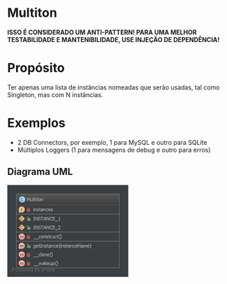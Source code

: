 # Multiton

**ISSO É CONSIDERADO UM ANTI-PATTERN! PARA UMA MELHOR TESTABILIDADE E 
MANTENIBILIDADE, USE INJEÇÃO DE DEPENDÊNCIA!**

# Propósito

Ter apenas uma lista de instâncias nomeadas que serão usadas, tal como Singleton, 
mas com N instâncias.

# Exemplos

* 2 DB Connectors, por exemplo, 1 para MySQL e outro para SQLite
* Múltiplos Loggers (1 para mensagens de debug e outro para erros)

## Diagrama UML

![Alt Multiton UML Diagram](uml/diagrama.png)

